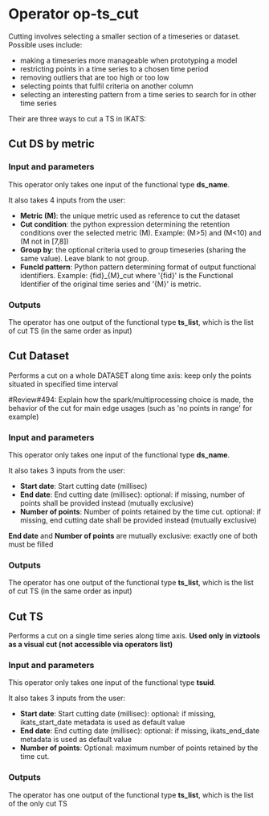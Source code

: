 # Operator op-ts_cut

Cutting involves selecting a smaller section of a timeseries or dataset. Possible uses include:

- making a timeseries more manageable when prototyping a model
- restricting points in a time series to a chosen time period
- removing outliers that are too high or too low
- selecting points that fulfil criteria on another column
- selecting an interesting pattern from a time series to search for in other time series

Their are three ways to cut a TS in IKATS:

## Cut DS by metric

### Input and parameters

This operator only takes one input of the functional type **ds_name**.

It also takes 4 inputs from the user:

- **Metric (M)**: the unique metric used as reference to cut the dataset
- **Cut condition**: the python expression determining the retention conditions over the selected metric (M). Example: (M>5) and (M<10) and (M not in \[7,8\])
- **Group by**: the optional criteria used to group timeseries (sharing the same value). Leave blank to not group.
- **FuncId pattern**: Python pattern determining format of output functional identifiers. Example: {fid}_{M}_cut where '{fid}' is the Functional Identifier of the original time series and '{M}' is metric.

### Outputs

The operator has one output of the functional type **ts_list**, which is the list of cut TS (in the same order as input)

## Cut Dataset

Performs a cut on a whole DATASET along time axis: keep only the points situated in specified time interval

#Review#494: Explain how the spark/multiprocessing choice is made, the behavior of the cut for main edge usages (such as 'no points in range' for example)

### Input and parameters

This operator only takes one input of the functional type **ds_name**.

It also takes 3 inputs from the user:

- **Start date**: Start cutting date (millisec)
- **End date**: End cutting date (millisec): optional: if missing, number of points shall be provided instead (mutually exclusive)
- **Number of points**: Number of points retained by the time cut. optional: if missing, end cutting date shall be provided instead (mutually exclusive)

**End date** and **Number of points** are mutually exclusive: exactly one of both must be filled

### Outputs

The operator has one output of the functional type **ts_list**, which is the list of cut TS (in the same order as input)

## Cut TS

Performs a cut on a single time series along time axis.
**Used only in viztools as a visual cut (not accessible via operators list)**

### Input and parameters

This operator only takes one input of the functional type **tsuid**.

It also takes 3 inputs from the user:

- **Start date**: Start cutting date (millisec): optional: if missing, ikats_start_date metadata is used as default value
- **End date**: End cutting date (millisec): optional: if missing, ikats_end_date metadata is used as default value
- **Number of points**: Optional: maximum number of points retained by the time cut.

### Outputs

The operator has one output of the functional type **ts_list**, which is the list of the only cut TS
